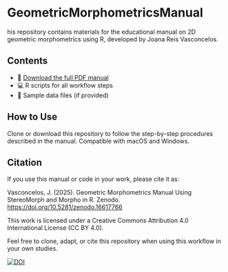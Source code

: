 # GeometricMorphometricsManual

his repository contains materials for the educational manual on 2D geometric morphometrics using R, developed by Joana Reis Vasconcelos.

## Contents
- 📘 [Download the full PDF manual](link-to-your-pdf)
- 💻 R scripts for all workflow steps
- 📎 Sample data files (if provided)

## How to Use
Clone or download this repository to follow the step-by-step procedures described in the manual. Compatible with macOS and Windows.

## Citation
If you use this manual or code in your work, please cite it as:

Vasconcelos, J. (2025). Geometric Morphometrics Manual Using StereoMorph and Morpho in R. Zenodo. https://doi.org/10.5281/zenodo.16617766

This work is licensed under a Creative Commons Attribution 4.0 International License (CC BY 4.0).

Feel free to clone, adapt, or cite this repository when using this workflow in your own studies. 

[![DOI](https://zenodo.org/badge/DOI/10.5281/zenodo.16617766.svg)](https://doi.org/10.5281/zenodo.16617766)

